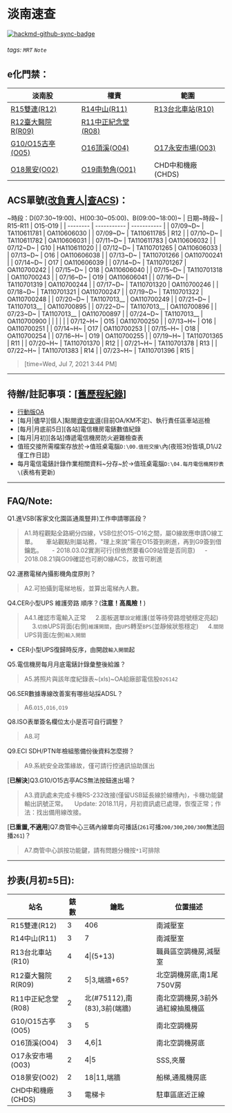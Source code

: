 # 淡南速查
[![hackmd-github-sync-badge](https://hackmd.io/-P9WS37GS2aJXrnumcyzgA/badge)](https://hackmd.io/-P9WS37GS2aJXrnumcyzgA)
###### tags: `MRT` `Note`

## e化門禁：
| 淡南股 | 權責 | 範圍 |
| ------------ | - | - |
| [R15雙連(R12)](https://forms.gle/SMtnC8SvZ5YftvDNA) | [R14中山(R11)](https://forms.gle/do4hM7YK8ZN9Vj1V7) | [R13台北車站(R10)](https://forms.gle/Ya1AmFidfqrzKZDFA) |
| [R12臺大醫院R(R09)](https://forms.gle/BzFsvmpuqHMh8NG2A) | [R11中正紀念堂(R08)](https://forms.gle/qfUw8gTn7PWyvvwLA) | |
| [G10/O15古亭(O05)](https://forms.gle/xFn6QDHg1gFP9xmi7) | [O16頂溪(O04)](https://docs.google.com/forms/d/e/1FAIpQLSc5aOKEx8Cv-IaAKGTQ-nkRTsVMewMqCRz0yzqqMu_4KQHEQw/viewform) | [O17永安市場(O03)](https://docs.google.com/forms/d/e/1FAIpQLScDSy-bvxHlUNiTc7pNFSq5XJTZsrCNmS6PLSgNsg5QZ22yLg/viewform) |
| [O18景安(O02)](https://docs.google.com/forms/d/e/1FAIpQLSc2Vy9iJlUyP3nX3Tl17SV64AiiCcl6uiq6_1ocyrQBBpTphA/viewform) | [O19南勢角(O01)](https://docs.google.com/forms/d/e/1FAIpQLSf13X5TWx6xSnAtPhtWYf3I1toBhBib8GbYZKVphZBWwOOXXw/viewform) | CHD中和機廠(CHDS) |

## ACS單號([改負責人](http://acs/aspx/Acs/ACS04015N.aspx)\|[查ACS](http://acs/aspx/Acs/ACS04008.aspx))：
~時段：D(07:30\~19:00)、H(00:30\~05:00)、B(09:00\~18:00)~
| 日期~時段~ | R15-R11    | O15-O19     |
| -------- | ----------- | ----------- |
| 07/09~D~ | TA110611781 | OA110606030 |
| 07/09~D~ | TA110611785 | R12 |
| 07/10~D~ | TA110611782 | OA110606031 |
| 07/11~D~ | TA110611783 | OA110606032 |
| 07/12~D~ | G10 | HA110611020 |
| 07/12~D~ | TA110701265 | OA110606033 |
| 07/13~D~ | O16 | OA110606038 |
| 07/13~D~ | TA110701266 | OA110700241 |
| 07/14~D~ | O17 | OA110606039 |
| 07/14~D~ | TA110701267 | OA110700242 |
| 07/15~D~ | O18 | OA110606040 |
| 07/15~D~ | TA110701318 | OA110700243 |
| 07/16~D~ | O19 | OA110606041 |
| 07/16~D~ | TA110701319 | OA110700244 |
| 07/17~D~ | TA110701320 | OA110700246 |
| 07/18~D~ | TA110701321 | OA110700247 |
| 07/19~D~ | TA110701322 | OA110700248 |
| 07/20~D~ | TA1107013__ | OA110700249 |
| 07/21~D~ | TA1107013__ | OA110700895 |
| 07/22~D~ | TA1107013__ | OA110700896 |
| 07/23~D~ | TA1107013__ | OA110700897 |
| 07/24~D~ | TA1107013__ | OA110700900 |
| | | |
| 07/12~H~ | O15 | OA110700250 |
| 07/13~H~ | O16 | OA110700251 |
| 07/14~H~ | O17 | OA110700253 |
| 07/15~H~ | O18 | OA110700254 |
| 07/16~H~ | O19 | OA110700255 |
| 07/19~H~ | TA110701365 | R11 |
| 07/20~H~ | TA110701370 | R12 |
| 07/21~H~ | TA110701378 | R13 |
| 07/22~H~ | TA110701383 | R14 |
| 07/23~H~ | TA110701396 | R15 |
> [time=Wed, Jul 7, 2021 3:44 PM]
---

## 待辦/註記事項：[[舊歷程紀錄](https://hackmd.io/BkW2xmduf/)]
* [行動版OA](https://ssl.metro.taipei/oa)
* [每月|儘早][個人]點閱[資安宣導](http://kmmgt2.trtc.com.tw/ESP/listfolders.aspx?uid=2245)(目前OA/KM不定)、執行責任區車站巡檢
* [每月|月底前5日][各站]電信機房電錶數值紀錄
* [每月|月初][各站]傳遞電信機房防火避難檢查表
* 值班交接所需檔案存放於→值班桌電腦`D:\00.值班交接\`內(夜班3份皆填,D1/J2僅工作日誌)
* 每月電信電錶計錄作業相關資料~分存~於→值班桌電腦`D:\04.每月電信機房抄表\`(表格有更新)

---

## FAQ/Note:
Q1.進VSB(客家文化園區通風豎井)工作申請哪區段？
> A1.時程觀點全路網分四線，VSB位於O15-O16之間，屬O線故應申請O線工單。
> 　 車站觀點則屬站務，"理上來說"需在O15簽到刷進，再到G9簽到借鑰匙。
> 　 - 2018.03.02實測可行(但依然要看G09站管是否同意)
> 　 - 2018.08.21與G09確認也可刷O線ACS，故皆可刷進

Q2.運務電梯內攝影機角度原則？
> A2.可拍攝到電梯地板，並算出電梯內人數。

Q4.CER小型UPS 維護旁路 順序？(**注意！高風險！**)
> A4.1.確認市電輸入正常
> 　 2.面板選單`設定`維護(並等待旁路燈號穩定亮起)
> 　 3.`切換`UPS背面(右側)`維護開關`，由`UPS`轉至`BPS`(並靜候狀態穩定)
> 　 4.`關閉`UPS背面(左側)`輸入開關`
* CER小型UPS復歸時反序，由開啟`輸入開關`起

Q5.電信機房每月月底電錶計錄彙整後給誰？
> A5.將照片與該年度紀錄表~(xls)~OA給廠部電信股`026142`

Q6.SER數據專線改善案有哪些站採ADSL？
> A6.`O15,O16,O19`

Q8.ISO表單簽名欄位太小是否可自行調整？
> A8.可

Q9.ECI SDH\/PTN年檢組態備份後資料怎麼撈？
> A9.系統安全政策緣故，僅可請行控通訊協助匯出

\[**已解決**]Q3.G10/O15古亭ACS無法按鈕進出場？
> A3.資訊處未完成卡機RS-232改接(僅留USB延長線於線槽內)，卡機功能鍵輸出訊號正常。
> 　Update: 2018.11月，月初資訊處已處理，恢復正常；作法：找出備用線改接。

\[**已重置,不適用**]Q7.商管中心三碼內線單向可播話(`261`可播`200/300`,`200/300`無法回播`261`)？
> A7.商管中心誤按功能鍵，請有問題分機按`*1`可排除

---

## 抄表(月初±5日):
| 站名 | 錶數 | 鑰匙 | 位置描述 |
| - | - | - | - |
| R15雙連(R12) | 3 | 406 | 南減壓室 |
| R14中山(R11) | 3 | 7 | 南減壓室 |
| R13台北車站(R10) | 4 | 4\|(5+13) | 職員區空調機房,減壓室 |
| R12臺大醫院R(R09) | 2 | 5\|3,端牆+65? | 北空調機房底,南1尾750V房 |
| R11中正紀念堂(R08) | 2 | 北(\#75112),南(83),3前(端牆) |  南北空調機房,3前外過紅線抽風機區 |
| G10/O15古亭(O05) | 3 | 5 | 南北空調機房 |
| O16頂溪(O04) | 3 | 4,6\|1 | 南北空調機房底 |
| O17永安市場(O03) | 2 | 4\|5 | SSS,夾層 |
| O18景安(O02) | 2 | 18\|11,端牆 | 船梯,通風機房底 |
| CHD中和機廠(CHDS) | 3 | 電梯卡 | 駐車區底近正線 |